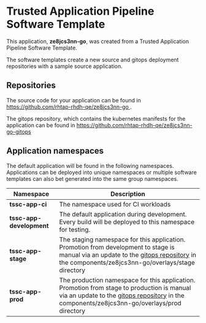 # Trusted Application Pipeline Software Template

This application, **ze8jcs3nn-go**, was created from a Trusted Application Pipeline Software Template.

The software templates create a new source and gitops deployment repositories with a sample source application. 

## Repositories

The source code for your application can be found in [https://github.com/rhtap-rhdh-qe/ze8jcs3nn-go ](https://github.com/rhtap-rhdh-qe/ze8jcs3nn-go ).
 
The gitops repository, which contains the kubernetes manifests for the application can be found in 
[https://github.com/rhtap-rhdh-qe/ze8jcs3nn-go-gitops ](https://github.com/rhtap-rhdh-qe/ze8jcs3nn-go-gitops ) 

## Application namespaces 

The default application will be found in the following namespaces. Applications can be deployed into unique namespaces or multiple software templates can also bet generated into the same group namespaces.  

|  Namespace   |  Description   |  
| -------- | -------- |
| **tssc-app-ci** | The namespace used for CI workloads |
| **tssc-app-development** | The default application during development. Every build will be deployed to this namespace for testing. |
| **tssc-app-stage** | The staging namespace for this application. Promotion from development to stage is manual via an update to the [gitops repository](https://github.com/rhtap-rhdh-qe/ze8jcs3nn-go-gitops ) in the components/ze8jcs3nn-go/overlays/stage directory |
| **tssc-app-prod** | The production namespace for this application. Promotion from stage to production is manual via an update to the [gitops repository](https://github.com/rhtap-rhdh-qe/ze8jcs3nn-go-gitops ) in the components/ze8jcs3nn-go/overlays/prod directory |